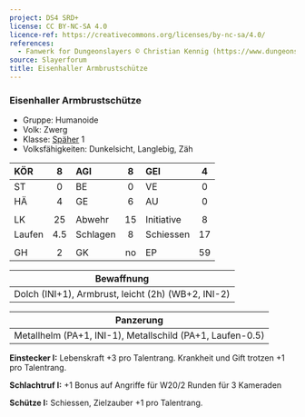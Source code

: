 ```yaml
---
project: DS4 SRD+
license: CC BY-NC-SA 4.0
licence-ref: https://creativecommons.org/licenses/by-nc-sa/4.0/
references: 
  - Fanwerk for Dungeonslayers © Christian Kennig (https://www.dungeonslayers.net/)
source: Slayerforum
title: Eisenhaller Armbrustschütze
---
```


### Eisenhaller Armbrustschütze

- Gruppe: Humanoide
- Volk: Zwerg
- Klasse: [Späher](../../grw/charaktere-klasse-spaeher.md) 1
- Volksfähigkeiten: Dunkelsicht, Langlebig, Zäh

| KÖR    |  8  | AGI      |  8  | GEI        |  4  |
| :----- | :-: | :------- | :-: | :--------- | :-: |
| ST     |  0  | BE       |  0  | VE         |  0  |
| HÄ     |  4  | GE       |  6  | AU         |  0  |
|        |     |          |     |            |     |
| LK     | 25  | Abwehr   | 15  | Initiative |  8  |
| Laufen | 4.5 | Schlagen |  8  | Schiessen  | 17  |
|        |     |          |     |            |     |
| GH     |  2  | GK       | no  | EP         | 59  |

|                     Bewaffnung                     |
| :------------------------------------------------: |
| Dolch (INI+1), Armbrust, leicht (2h) (WB+2, INI-2) |

|                         Panzerung                         |
| :-------------------------------------------------------: |
| Metallhelm (PA+1, INI-1), Metallschild (PA+1, Laufen-0.5) |

**Einstecker I:** Lebenskraft +3 pro Talentrang. Krankheit und Gift trotzen +1 pro Talentrang.

**Schlachtruf I:** +1 Bonus auf Angriffe für W20/2 Runden für 3 Kameraden

**Schütze I:** Schiessen, Zielzauber +1 pro Talentrang.

